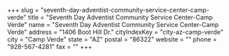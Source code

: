 +++
slug = "seventh-day-adventist-community-service-center-camp-verde"
title = "Seventh Day Adventist Community Service Center-Camp Verde"
name = "Seventh Day Adventist Community Service Center-Camp Verde"
address = "1406 Boot Hill Dr."
cityIndexKey = "city-az-camp-verde"
city = "Camp Verde"
state = "AZ"
postal = "86322"
website = ""
phone = "928-567-4281"
fax = ""
+++
